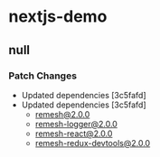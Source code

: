# nextjs-demo

## null

### Patch Changes

- Updated dependencies [3c5fafd]
- Updated dependencies [3c5fafd]
  - remesh@2.0.0
  - remesh-logger@2.0.0
  - remesh-react@2.0.0
  - remesh-redux-devtools@2.0.0

